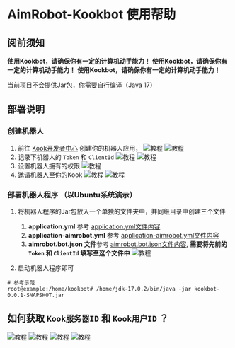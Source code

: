 # AimRobot-Kookbot 使用帮助

## 阅前须知
**使用Kookbot，请确保你有一定的计算机动手能力！**
**使用Kookbot，请确保你有一定的计算机动手能力！**
**使用Kookbot，请确保你有一定的计算机动手能力！**

当前项目不会提供Jar包，你需要自行编译（Java 17）

## 部署说明

### 创建机器人
1. 前往 [Kook开发者中心](https://developer.kookapp.cn/app/index) 创建你的机器人应用，
   ![教程](_staticres/1.png "1")
   ![教程](_staticres/2.png "1")
2. 记录下机器人的 `Token` 和 `ClientId`
   ![教程](_staticres/3.png "1")
   ![教程](_staticres/4.png "1")
3. 设置机器人拥有的权限
   ![教程](_staticres/5.png "1")
4. 邀请机器人至你的Kook
   ![教程](_staticres/6.png "1")
   ![教程](_staticres/7.png "1")

### 部署机器人程序 （以Ubuntu系统演示）
1. 将机器人程序的Jar包放入一个单独的文件夹中，并同级目录中创建三个文件
   1. **application.yml** 参考 [application.yml文件内容](src/main/resources/application.yml)
   2. **application-aimrobot.yml** 参考 [application-aimrobot.yml文件内容](src/main/resources/application-aimrobot.yml)
   3. **aimrobot.bot.json 文件**参考 [aimrobot.bot.json文件内容](src/main/resources/simbot-bots/aimrobot.bot.json), **需要将先前的 `Token` 和 `ClientId` 填写至这个文件中**
   ![教程](_staticres/8.png "1")

2. 启动机器人程序即可 
```shell
# 参考示范
root@example:/home/kookbot# /home/jdk-17.0.2/bin/java -jar kookbot-0.0.1-SNAPSHOT.jar
```

## 如何获取 `Kook服务器ID` 和 `Kook用户ID` ？
![教程](_staticres/9.png "1")
![教程](_staticres/10.png "1")
![教程](_staticres/11.png "1")
![教程](_staticres/12.png "1")
